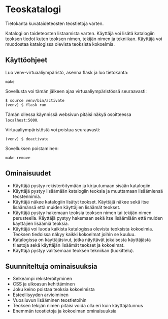 # Teoskatalogi

Tietokanta kuvataideteosten teostietoja varten.

Katalogi on taideteosten listaamista varten. Käyttäjä voi lisätä katalogiin
teoksen tiedot kuten teoksen nimen, tekijän nimen ja tekniikan. Käyttäjä
voi muodostaa katalogissa olevista teoksista kokoelmia.

## Käyttöohjeet

Luo venv-virtuaaliympäristö, asenna flask ja luo tietokanta:

```
make
```

Sovellusta voi tämän jälkeen ajaa virtuaaliympäristössä seuraavasti:

```
$ source venv/bin/activate
(venv) $ flask run
```

Tämän ollessa käynnissä websivun pitäisi näkyä osoitteessa `localhost:5000`.

Virtuaaliympäristöstä voi poistua seuraavasti:

```
(venv) $ deactivate
```

Sovelluksen poistaminen:

```
make remove
```

## Ominaisuudet

* Käyttäjä pystyy rekisteröitymään ja kirjautumaan sisään katalogiin.
* Käyttäjä pystyy lisäämään katalogiin teoksia ja muuttamaan lisäämiensä teostennimiä.
* Käyttäjä näkee katalogiin lisätyt teokset. Käyttäjä näkee sekä itse
lisäämänsä että muiden käyttäjien lisäämät teokset.
* Käyttäjä pystyy hakemaan teoksia teoksen nimen tai tekijän nimen perusteella.
Käyttäjä pystyy hakemaan sekä itse lisäämiään että muiden käyttäjien lisäämiä
teoksia.
* Käyttäjä voi luoda kaikista katalogissa olevista teoksista kokoelmia. Teoksen tiedoissa näkyy kaikki kokoelmat joihin se kuuluu.
* Katalogissa on käyttäjäsivut, jotka näyttävät jokaisesta käyttäjästä
tilastoja sekä käyttäjän lisäämät teokset ja kokoelmat.
* Käyttäjä pystyy valitsemaan teoksen tekniikan (luokittelu).

## Suunniteltuja ominaisuuksia

* Selkeämpi rekisteröityminen
* CSS ja ulkoasun kehittäminen
* Joku keino poistaa teoksia kokoelmista
* Esteellisyyden arvioiminen
* Vuosiluvun lisääminen teostietoihin
* Teoksen tekijän nimen pitäisi voida olla eri kuin käyttäjätunnus
* Enemmän teostietoja ja kokoelman ominaisuuksia
